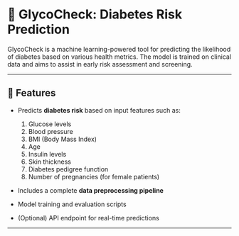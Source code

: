 # 🧪 GlycoCheck: Diabetes Risk Prediction

GlycoCheck is a machine learning-powered tool for predicting the likelihood of diabetes based on various health metrics. The model is trained on clinical data and aims to assist in early risk assessment and screening.

---

## 🚀 Features

- Predicts **diabetes risk** based on input features such as:
  1. Glucose levels
  2. Blood pressure
  3. BMI (Body Mass Index)
  4. Age
  5. Insulin levels
  6. Skin thickness
  7. Diabetes pedigree function
  8. Number of pregnancies (for female patients)

- Includes a complete **data preprocessing pipeline**
- Model training and evaluation scripts
- (Optional) API endpoint for real-time predictions

---
